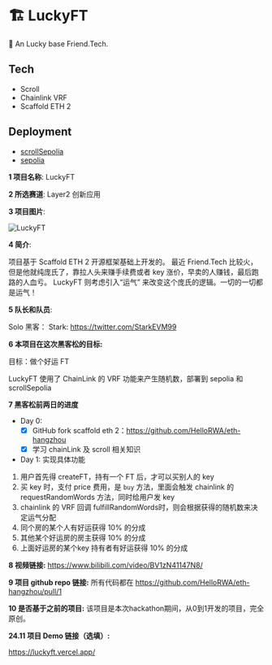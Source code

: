 # 🏗 LuckyFT


🧪 An Lucky base Friend.Tech.

## Tech

* Scroll
* Chainlink VRF
* Scaffold ETH 2

## Deployment

* [scrollSepolia](https://sepolia.scrollscan.dev/address/0xe1ed02b3265edc215270522a2b2b7c682b409515)
* [sepolia](https://sepolia.etherscan.io/address/0x7e8a36c00e54c5865673dca380bc34a3748dd53d)


**1 项目名称**: LuckyFT

**2 所选赛道**: Layer2 创新应用

**3 项目图片**:

![LuckyFT](https://luckyft.vercel.app/lucky-ft.jpg)

**4 简介**:

项目基于 Scaffold ETH 2 开源框架基础上开发的。
最近 Friend.Tech 比较火，但是他就纯庞氏了，靠拉人头来赚手续费或者 key 涨价，早卖的人赚钱，最后跑路的人血亏。
LuckyFT 则考虑引入“运气” 来改变这个庞氏的逻辑。一切的一切都是运气！

**5 队长和队员**:

Solo 黑客： Stark: <https://twitter.com/StarkEVM99>

**6 本项目在这次黑客松的目标:**

目标：做个好运 FT

LuckyFT 使用了 ChainLink 的 VRF 功能来产生随机数，部署到 sepolia 和 scrollSepolia

**7 黑客松前两日的进度**
* Day 0:
  * [x] GitHub fork scaffold eth 2：<https://github.com/HelloRWA/eth-hangzhou>
  * [x] 学习 chainLink 及 scroll 相关知识
* Day 1: 实现具体功能

1. 用户首先得 createFT，持有一个 FT 后，才可以买别人的 key
2. 买 key 时，支付 price 费用，是 `buy` 方法，里面会触发 chainlink 的 requestRandomWords 方法，同时给用户发 key
3. chainlink 的 VRF 回调 fulfillRandomWords时，则会根据获得的随机数来决定运气分配
4. 同个房的某个人有好运获得 10% 的分成
5. 其他某个好运房的房主获得 10% 的分成
6. 上面好运房的某个key 持有者有好运获得 10% 的分成

**8 视频链接:**
<https://www.bilibili.com/video/BV1zN41147N8/>

**9 项目 github repo 链接:**
所有代码都在
<https://github.com/HelloRWA/eth-hangzhou/pull/1>

**10 是否基于之前的项目:**
该项目是本次hackathon期间，从0到1开发的项目，完全原创。

**24.11 项目 Demo 链接（选填）:**

<https://luckyft.vercel.app/>
